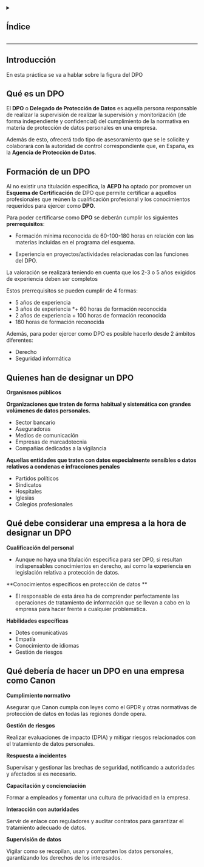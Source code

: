 <details>
  <summary><h2>Índice</h2></summary>
  
 - [Introducción](#introducción)
 - [Qué es un DPO](#qué-es-un-dpo)
 - [Formación de un DPO](#formación-de-un-dpo)
 - [Quienes han de designar un DPO](#quienes-han-de-designar-un-dpo)
 - [Qué debe considerar una empresa a la hora de designar un DPO](qué-debe-considerar-una-empresa-a-la-hora-de-designar-un-dpo)
 - [Qué debería de hacer un DPO en una empresa como Canon](#qué-debería-de-hacer-un-dpo-en-una-empresa-como-canon)
</details>

---

## Introducción

En esta práctica se va a hablar sobre la figura del DPO

## Qué es un DPO

El **DPO** o **Delegado de Protección de Datos** es aquella persona responsable de realizar la supervisión de realizar la supervisión y monitorización (de forma independiente y confidencial) del cumplimiento de la normativa en materia de 
protección de datos personales en una empresa. 

Además de esto, ofrecerá todo tipo de asesoramiento que se le solicite y colaborará con la autoridad de control correspondiente que, en España, es la **Agencia de Protección de Datos**. 

## Formación de un DPO 

Al no existir una titulación específica, la **AEPD** ha optado por promover un **Esquema de Certificación** de DPO que permite certificar a aquellos profesionales que reúnen la cualificación profesional y los conocimientos requeridos para ejercer como **DPO**. 

Para poder certificarse como **DPO** se deberán cumplir los siguientes **prerrequisitos**: 

- Formación mínima reconocida de 60-100-180 horas en relación con las materias incluidas en el programa del esquema. 

- Experiencia en proyectos/actividades relacionadas con las funciones del DPO.

La valoración se realizará teniendo en cuenta que los 2-3 o 5 años exigidos de experiencia deben ser completos

Estos prerrequisitos se pueden cumplir de 4 formas: 

- 5 años de experiencia
- 3 años de experiencia *+ 60 horas de formación reconocida
- 2 años de experiencia + 100 horas de formación reconocida
- 180 horas de formación reconocida

Además, para poder ejercer como DPO es posible hacerlo desde 2 ámbitos diferentes:

- Derecho
- Seguridad informática

## Quienes han de designar un DPO

**Organismos públicos**

**Organizaciones que traten de forma habitual y sistemática con grandes volúmenes de datos personales.**

- Sector bancario
- Aseguradoras
- Medios de comunicación
- Empresas de marcadotecnia
- Compañias dedicadas a la vigilancia

**Aquellas entidades que traten con datos especialmente sensibles o datos relativos a condenas e infracciones penales**

- Partidos políticos
- Sindicatos
- Hospitales
- Iglesias
- Colegios profesionales

## Qué debe considerar una empresa a la hora de designar un DPO

**Cualificación del personal**

- Aunque no haya una titulación específica para ser DPO, si resultan indispensables conocimientos en derecho, así como la experiencia en legislación relativa a protección de datos.

**Conocimientos específicos en protección de datos **

- El responsable de esta área ha de comprender perfectamente las operaciones de tratamiento de información que se llevan a cabo en la empresa para hacer frente a cualquier problemática.

**Habilidades específicas**

- Dotes comunicativas
- Empatía
- Conocimiento de idiomas
- Gestión de riesgos

## Qué debería de hacer un DPO en una empresa como Canon

**Cumplimiento normativo**

Asegurar que Canon cumpla con leyes como el GPDR y otras normativas de protección de datos en todas las regiones donde opera.

**Gestión de riesgos**

Realizar evaluaciones de impacto (DPIA) y mitigar riesgos relacionados con el tratamiento de datos personales. 

**Respuesta a incidentes**

Supervisar y gestionar las brechas de seguridad, notificando a autoridades y afectados si es necesario.

**Capacitación y concienciación**

Formar a empleados y fomentar una cultura de privacidad en la empresa.

**Interacción con autoridades**

Servir de enlace con reguladores y auditar contratos para garantizar el tratamiento adecuado de datos. 

**Supervisión de datos**

Vigilar como se recopilan, usan y comparten los datos personales, garantizando los derechos de los interesados. 
































































































